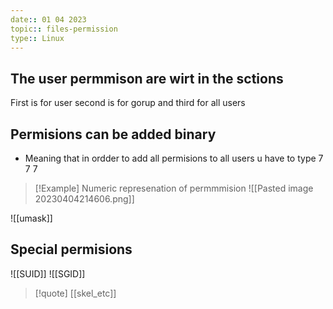 ```yaml
---
date:: 01 04 2023
topic:: files-permission 
type:: Linux
---
```

## The user permmison are wirt in the sctions 
First is for user second is for gorup and third for all users 


## Permisions can be added   binary
- Meaning that in ordder to add  all permisions to all users u have to type 7 7 7 

>[!Example] Numeric represenation of permmmision 
>![[Pasted image 20230404214606.png]]

![[umask]]
## Special permisions
![[SUID]]
![[SGID]]

>[!quote] [[skel_etc]]
